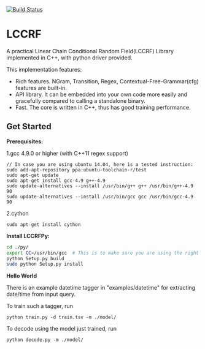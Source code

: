[![Build Status](https://travis-ci.org/yelu/LCCRF.svg?branch=master)](https://travis-ci.org/yelu/LCCRF)

LCCRF
=====

A practical Linear Chain Conditional Random Field(LCCRF) Library implemented in C++, with python driver provided.

This implementation features:

* Rich features. NGram, Transition, Regex, Contextual-Free-Grammar(cfg) features are built-in.
* API library. It can be embedded into your own code more easily and gracefully compared to calling a standalone binary.
* Fast. The core is written in C++, thus has good training performance.

## Get Started

**Prerequisites:**

1.gcc 4.9.0 or higher (with C++11 regex support)

    // In case you are using ubuntu 14.04, here is a tested instruction:
    sudo add-apt-repository ppa:ubuntu-toolchain-r/test
    sudo apt-get update
    sudo apt-get install gcc-4.9 g++-4.9
    sudo update-alternatives --install /usr/bin/g++ g++ /usr/bin/g++-4.9 90
    sudo update-alternatives --install /usr/bin/gcc gcc /usr/bin/gcc-4.9 90

2.cython

    sudo apt-get install cython


**Install LCCRFPy:**

```bash
cd ./py/
export CC=/usr/bin/gcc  # This is to make sure you are using the right gcc version(>4.9.0)
python Setup.py build
sudo python Setup.py install
```

**Hello World**

There is an example datetime tagger in "examples/datetime" for extracting date/time from input query.

To train such a tagger, run

    python train.py -d train.tsv -m ./model/

To decode using the model just trained, run

    python decode.py -m ./model/

